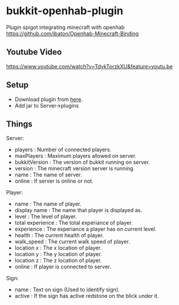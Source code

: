 # bukkit-openhab-plugin

Plugin spigot integrating minecraft with openhab
https://github.com/ibaton/Openhab-Minecraft-Binding

## Youtube Video
https://www.youtube.com/watch?v=TdvkTorzkXU&feature=youtu.be

## Setup
- Download plugin from [here](https://github.com/ibaton/bukkit-openhab-plugin/releases/download/1.5/OHMinecraft.jar). 
- Add jar to Server->plugins

## Things
Server:
- players : Number of connected players.
- maxPlayers : Maximum players allowed on server.
- bukkitVersion : The version of bukkit running on server.
- version : The minecraft version server is running.
- name : The name of server.
- online : If server is online or not.

Player:
- name : The name of player.
- display name : The name that player is displayed as.
- level : The level of player.
- total experience : The total experiance of player.
- experience : The experiance a player has on current level.
- health : The current health of player.
- walk_speed : The current walk speed of player.
- location x : The x location of player.
- location y : The y location of player.
- location z : The z location of player.
- online : If player is connected to server.

Sign:
- name : Text on sign (Used to identify sign).
- active : If the sign has active redstone on the blick under it. 
